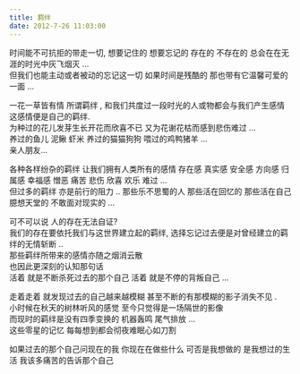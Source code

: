 ```yaml
---
title: 羁绊  
date: 2012-7-26 11:03:00
---
```

时间能不可抗拒的带走一切, 想要记住的 想要忘记的 存在的 不存在的 总会在在无涯的时光中灰飞烟灭 ...   
但我们也能主动或者被动的忘记这一切  如果时间是残酷的  那也带有它温馨可爱的一面 ...     

一花一草皆有情 所谓羁绊  ,   和我们共度过一段时光的人或物都会与我们产生感情 这感情便是自己的羁绊.   
为种过的花儿发芽生长开花而欣喜不已  又为花谢花枯而感到悲伤难过 ...   
养过的鱼儿  泥鳅 虾米  养过的猫猫狗狗   喂过的鸡鸭猪羊 ...      
亲人朋友...   

各种各样纷杂的羁绊 让我们拥有人类所有的感情  存在感 真实感  安全感  方向感 归属感 幸福感  憎恶 痛苦 悲伤  欣喜  欢乐 难过 ...   
但过多的羁绊 亦是前行的阻力 ..  那些乐不思蜀的人 那些活在回忆的  那些活在自己臆想天堂的   不敢面对现实的 ...   
    
可不可以说 人的存在无法自证?    
我们的存在要依托我们与这世界建立起的羁绊, 选择忘记过去便是对曾经建立的羁绊的无情斩断 ..   
那些羁绊所带来的感情亦随之烟消云散    
也因此更深刻的认知那句话   
活着 就是不断杀死过去的那个自己    活着 就是不停的背叛自己 ...   

走着走着 就发现过去的自己越来越模糊  甚至不断的有那模糊的影子消失不见 .   
小时候在秋天的树林听风的感觉 至今只觉得是一场隔世的影像   
而现时的羁绊是没有四季变换的 机器轰鸣 尾气排放 ...   
这些零星的记忆 每每想到都会彻夜难眠心如刀割    

    
    


如果过去的那个自己问现在的我  你现在在做些什么  可否是我想做的 是我想过的生活 我该多痛苦的告诉那个自己   